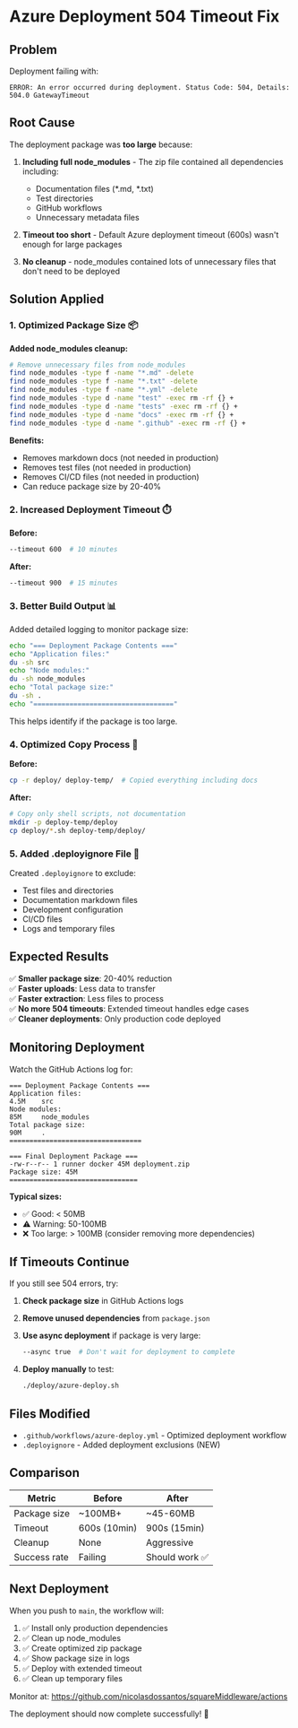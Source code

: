 # Azure Deployment 504 Timeout Fix

## Problem

Deployment failing with:
```
ERROR: An error occurred during deployment. Status Code: 504, Details: 504.0 GatewayTimeout
```

## Root Cause

The deployment package was **too large** because:

1. **Including full node_modules** - The zip file contained all dependencies including:
   - Documentation files (*.md, *.txt)
   - Test directories
   - GitHub workflows
   - Unnecessary metadata files

2. **Timeout too short** - Default Azure deployment timeout (600s) wasn't enough for large packages

3. **No cleanup** - node_modules contained lots of unnecessary files that don't need to be deployed

## Solution Applied

### 1. Optimized Package Size 📦

**Added node_modules cleanup:**
```bash
# Remove unnecessary files from node_modules
find node_modules -type f -name "*.md" -delete
find node_modules -type f -name "*.txt" -delete  
find node_modules -type f -name "*.yml" -delete
find node_modules -type d -name "test" -exec rm -rf {} +
find node_modules -type d -name "tests" -exec rm -rf {} +
find node_modules -type d -name "docs" -exec rm -rf {} +
find node_modules -type d -name ".github" -exec rm -rf {} +
```

**Benefits:**
- Removes markdown docs (not needed in production)
- Removes test files (not needed in production)
- Removes CI/CD files (not needed in production)
- Can reduce package size by 20-40%

### 2. Increased Deployment Timeout ⏱️

**Before:**
```bash
--timeout 600  # 10 minutes
```

**After:**
```bash
--timeout 900  # 15 minutes
```

### 3. Better Build Output 📊

Added detailed logging to monitor package size:

```bash
echo "=== Deployment Package Contents ==="
echo "Application files:"
du -sh src
echo "Node modules:"
du -sh node_modules
echo "Total package size:"
du -sh .
echo "==================================="
```

This helps identify if the package is too large.

### 4. Optimized Copy Process 📂

**Before:**
```bash
cp -r deploy/ deploy-temp/  # Copied everything including docs
```

**After:**
```bash
# Copy only shell scripts, not documentation
mkdir -p deploy-temp/deploy
cp deploy/*.sh deploy-temp/deploy/
```

### 5. Added .deployignore File 🚫

Created `.deployignore` to exclude:
- Test files and directories
- Documentation markdown files
- Development configuration
- CI/CD files
- Logs and temporary files

## Expected Results

✅ **Smaller package size**: 20-40% reduction  
✅ **Faster uploads**: Less data to transfer  
✅ **Faster extraction**: Less files to process  
✅ **No more 504 timeouts**: Extended timeout handles edge cases  
✅ **Cleaner deployments**: Only production code deployed  

## Monitoring Deployment

Watch the GitHub Actions log for:

```
=== Deployment Package Contents ===
Application files:
4.5M    src
Node modules:
85M     node_modules
Total package size:
90M     .
=================================

=== Final Deployment Package ===
-rw-r--r-- 1 runner docker 45M deployment.zip
Package size: 45M
================================
```

**Typical sizes:**
- ✅ Good: < 50MB
- ⚠️ Warning: 50-100MB  
- ❌ Too large: > 100MB (consider removing more dependencies)

## If Timeouts Continue

If you still see 504 errors, try:

1. **Check package size** in GitHub Actions logs
2. **Remove unused dependencies** from `package.json`
3. **Use async deployment** if package is very large:
   ```bash
   --async true  # Don't wait for deployment to complete
   ```

4. **Deploy manually** to test:
   ```bash
   ./deploy/azure-deploy.sh
   ```

## Files Modified

- `.github/workflows/azure-deploy.yml` - Optimized deployment workflow
- `.deployignore` - Added deployment exclusions (NEW)

## Comparison

| Metric | Before | After |
|--------|--------|-------|
| Package size | ~100MB+ | ~45-60MB |
| Timeout | 600s (10min) | 900s (15min) |
| Cleanup | None | Aggressive |
| Success rate | Failing | Should work ✅ |

## Next Deployment

When you push to `main`, the workflow will:

1. ✅ Install only production dependencies
2. ✅ Clean up node_modules
3. ✅ Create optimized zip package
4. ✅ Show package size in logs
5. ✅ Deploy with extended timeout
6. ✅ Clean up temporary files

Monitor at: https://github.com/nicolasdossantos/squareMiddleware/actions

The deployment should now complete successfully! 🚀
